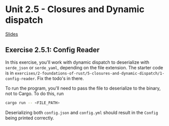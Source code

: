 # Unit 2.5 - Closures and Dynamic dispatch

<a href="/slides/2_5/" target="_blank">Slides</a>


## Exercise 2.5.1: Config Reader

<!-- TODO this exercise imports dependencies, a concept which is introduced in B.
    We may want to put that a bit into the background by providing proxy functions in the scaffolding
    which can be called in the implementations of the `DeserializeConfig` trait
-->
In this exercise, you'll work with dynamic dispatch to deserialize with `serde_json` or `serde_yaml`, depending on the file extension. The starter code is in `exercises/2-foundations-of-rust/5-closures-and-dynamic-dispatch/1-config-reader`. Fix the todo's in there.

To run the program, you'll need to pass the file to deserialize to the binary, not to Cargo. To do this, run
```bash
cargo run -- <FILE_PATH>
```

Deserializing both `config.json` and `config.yml` should result in the `Config` being printed correctly.
